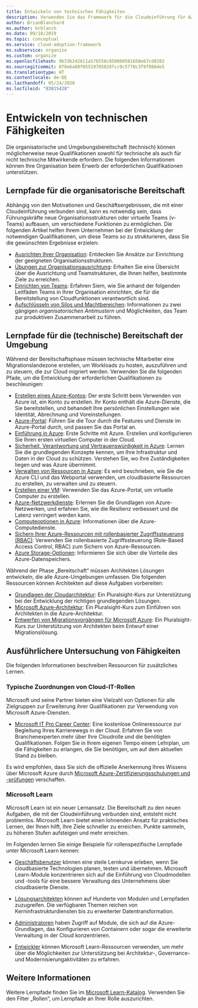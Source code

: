 ```yaml
---
title: Entwickeln von technischen Fähigkeiten
description: Verwenden Sie das Framework für die Cloudeinführung für Azure, um zu erfahren, wie Sie Ihre Organisation bei der Entwicklung der benötigten Qualifikationen zum Strukturieren von Teams unterstützen, damit die gewünschten Ergebnisse erzielt werden.
author: BrianBlanchard
ms.author: brblanch
ms.date: 09/10/2019
ms.topic: conceptual
ms.service: cloud-adoption-framework
ms.subservice: organize
ms.custom: organize
ms.openlocfilehash: 9b33b242611a576558c858080581650e67cd8382
ms.sourcegitcommit: 070e6a60f05519705828fcc9c5770c3f9f986de5
ms.translationtype: HT
ms.contentlocale: de-DE
ms.lasthandoff: 05/24/2020
ms.locfileid: "83815428"
---
```

# <a name="building-technical-skills"></a>Entwickeln von technischen Fähigkeiten

Die organisatorische und Umgebungsbereitschaft (technisch) können möglicherweise neue Qualifikationen sowohl für technische als auch für nicht technische Mitwirkende erfordern. Die folgenden Informationen können Ihre Organisation beim Erwerb der erforderlichen Qualifikationen unterstützen.

## <a name="organizational-readiness-learning-paths"></a>Lernpfade für die organisatorische Bereitschaft

Abhängig von den Motivationen und Geschäftsergebnissen, die mit einer Cloudeinführung verbunden sind, kann es notwendig sein, dass Führungskräfte neue Organisationsstrukturen oder virtuelle Teams (v-Teams) aufbauen, um verschiedene Funktionen zu ermöglichen. Die folgenden Artikel helfen Ihrem Unternehmen bei der Entwicklung der notwendigen Qualifikationen, um diese Teams so zu strukturieren, dass Sie die gewünschten Ergebnisse erzielen:

- [Ausrichten Ihrer Organisation](../get-started/org-alignment.md): Entdecken Sie Ansätze zur Einrichtung der geeigneten Organisationsstrukturen.
- [Übungen zur Organisationsausrichtung](./index.md): Erhalten Sie eine Übersicht über die Ausrichtung und Teamstrukturen, die Ihnen helfen, bestimmte Ziele zu erreichen.
- [Einrichten von Teams](../get-started/help.md#establish-teams): Erfahren Siem, wie Sie anhand der folgenden Leitfäden Teams in Ihrer Organisation einrichten, die für die Bereitstellung von Cloudfunktionen verantwortlich sind.
- [Aufschlüsseln von Silos und Machtbereichen](./fiefdoms-silos.md): Informationen zu zwei gängigen _organisatorischen Antimustern_ und Möglichkeiten, das Team zur produktiven Zusammenarbeit zu führen.

## <a name="environmental-technical-readiness-learning-paths"></a>Lernpfade für die (technische) Bereitschaft der Umgebung

Während der Bereitschaftsphase müssen technische Mitarbeiter eine Migrationslandezone erstellen, um Workloads zu hosten, auszuführen und zu steuern, die zur Cloud migriert werden. Verwenden Sie die folgenden Pfade, um die Entwicklung der erforderlichen Qualifikationen zu beschleunigen:

- [Erstellen eines Azure-Kontos](https://docs.microsoft.com/learn/modules/create-an-azure-account): Der erste Schritt beim Verwenden von Azure ist, ein Konto zu erstellen. Ihr Konto enthält die Azure-Dienste, die Sie bereitstellen, und behandelt Ihre persönlichen Einstellungen wie Identität, Abrechnung und Voreinstellungen.
- [Azure-Portal](https://docs.microsoft.com/learn/modules/tour-azure-portal): Führen Sie die Tour durch die Features und Dienste im Azure-Portal durch, und passen Sie das Portal an.
- [Einführung in Azure](https://docs.microsoft.com/learn/modules/welcome-to-azure): Erste Schritte mit Azure. Erstellen und konfigurieren Sie Ihren ersten virtuellen Computer in der Cloud.
- [Sicherheit, Verantwortung und Vertrauenswürdigkeit in Azure](https://docs.microsoft.com/learn/modules/intro-to-security-in-azure): Lernen Sie die grundlegenden Konzepte kennen, um Ihre Infrastruktur und Daten in der Cloud zu schützen. Verstehen Sie, wo Ihre Zuständigkeiten liegen und was Azure übernimmt.
- [Verwalten von Ressourcen in Azure](https://docs.microsoft.com/learn/paths/manage-resources-in-azure): Es wird beschrieben, wie Sie die Azure CLI und das Webportal verwenden, um cloudbasierte Ressourcen zu erstellen, zu verwalten und zu steuern.
- [Erstellen einer VM](https://docs.microsoft.com/learn/modules/create-windows-virtual-machine-in-azure): Verwenden Sie das Azure-Portal, um virtuelle Computer zu erstellen.
- [Azure-Netzwerkdienste](https://docs.microsoft.com/learn/modules/intro-to-azure-networking): Erlernen Sie die Grundlagen von Azure-Netzwerken, und erfahren Sie, wie die Resilienz verbessert und die Latenz verringert werden kann.
- [Computeoptionen in Azure](https://docs.microsoft.com/learn/modules/intro-to-azure-compute): Informationen über die Azure-Computedienste.
- [Sichern Ihrer Azure-Ressourcen mit rollenbasierter Zugriffssteuerung (RBAC)](https://docs.microsoft.com/learn/modules/secure-azure-resources-with-rbac): Verwenden Sie rollenbasierte Zugriffssteuerung (Role-Based Access Control, RBAC) zum Sichern von Azure-Ressourcen.
- [Azure Storage-Optionen](https://docs.microsoft.com/learn/modules/intro-to-data-in-azure): Informieren Sie sich über die Vorteile des Azure-Datenspeichers.

Während der Phase „Bereitschaft“ müssen Architekten Lösungen entwickeln, die alle Azure-Umgebungen umfassen. Die folgenden Ressourcen können Architekten auf diese Aufgaben vorbereiten:

- [Grundlagen der Cloudarchitektur](https://www.pluralsight.com/courses/cloud-architecture-foundations): Ein Pluralsight-Kurs zur Unterstützung bei der Entwicklung der richtigen grundlegenden Lösungen.
- [Microsoft Azure-Architektur](https://www.pluralsight.com/courses/cloud-architecture-foundations): Ein Pluralsight-Kurs zum Einführen von Architekten in die Azure-Architektur.
- [Entwerfen von Migrationsvorgängen für Microsoft Azure](https://www.pluralsight.com/courses/cloud-architecture-foundations): Ein Pluralsight-Kurs zur Unterstützung von Architekten beim Entwurf einer Migrationslösung.

## <a name="deeper-skills-exploration"></a>Ausführlichere Untersuchung von Fähigkeiten

Die folgenden Informationen beschreiben Ressourcen für zusätzliches Lernen.

### <a name="typical-mappings-of-cloud-it-roles"></a>Typische Zuordnungen von Cloud-IT-Rollen

Microsoft und seine Partner bieten eine Vielzahl von Optionen für alle Zielgruppen zur Erweiterung ihrer Qualifikationen zur Verwendung von Microsoft Azure-Diensten.

- [Microsoft IT Pro Career Center](https://www.microsoft.com/itpro): Eine kostenlose Onlineressource zur Begleitung Ihres Karrierewegs in der Cloud. Erfahren Sie von Branchenexperten mehr über Ihre Cloudrolle und die benötigten Qualifikationen. Folgen Sie in Ihrem eigenen Tempo einem Lehrplan, um die Fähigkeiten zu erlangen, die Sie benötigen, um auf dem aktuellen Stand zu bleiben.

Es wird empfohlen, dass Sie sich die offizielle Anerkennung Ihres Wissens über Microsoft Azure durch [Microsoft Azure-Zertifizierungsschulungen und -prüfungen](https://www.microsoft.com/learning/certification-overview.aspx) verschaffen.

### <a name="microsoft-learn"></a>Microsoft Learn

Microsoft Learn ist ein neuer Lernansatz. Die Bereitschaft zu den neuen Aufgaben, die mit der Cloudeinführung verbunden sind, entsteht nicht problemlos. Microsoft Learn bietet einen lohnenden Ansatz für praktisches Lernen, der Ihnen hilft, Ihre Ziele schneller zu erreichen. Punkte sammeln, zu höheren Stufen aufsteigen und mehr erreichen.

Im Folgenden lernen Sie einige Beispiele für rollenspezifische Lernpfade unter Microsoft Learn kennen:

- [Geschäftsbenutzer](https://docs.microsoft.com/learn/browse/?roles=business-user) können eine steile Lernkurve erleben, wenn Sie cloudbasierte Technologien planen, testen und übernehmen. Microsoft Learn-Module konzentrieren sich auf die Einführung von Cloudmodellen und -tools für eine bessere Verwaltung des Unternehmens über cloudbasierte Dienste.

- [Lösungsarchitekten](https://docs.microsoft.com/learn/browse/?roles=solution-architect) können auf Hunderte von Modulen und Lernpfaden zuzugreifen. Die verfügbaren Themen reichen von Kerninfrastrukturdiensten bis zu erweiterter Datentransformation.

- [Administratoren](https://docs.microsoft.com/learn/browse/?roles=administrator) haben Zugriff auf Module, die sich auf die Azure-Grundlagen, das Konfigurieren von Containern oder sogar die erweiterte Verwaltung in der Cloud konzentrieren.

- [Entwickler](https://docs.microsoft.com/learn/browse/?roles=developer&term=infrastructure) können Microsoft Learn-Ressourcen verwenden, um mehr über die Möglichkeiten zur Unterstützung bei Architektur-, Governance- und Modernisierungaktivitäten zu erfahren.

## <a name="learn-more"></a>Weitere Informationen

Weitere Lernpfade finden Sie im [Microsoft Learn-Katalog](https://docs.microsoft.com/learn/browse). Verwenden Sie den Filter „Rollen“, um Lernpfade an Ihrer Rolle auszurichten.
